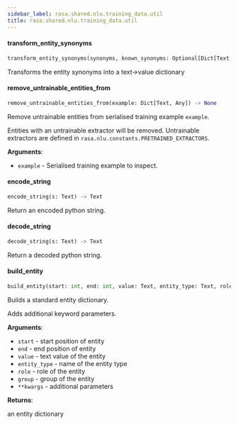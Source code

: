 ```yaml
---
sidebar_label: rasa.shared.nlu.training_data.util
title: rasa.shared.nlu.training_data.util
---
```


#### transform\_entity\_synonyms

```python
transform_entity_synonyms(synonyms, known_synonyms: Optional[Dict[Text, Any]] = None) -> Dict[Text, Any]
```

Transforms the entity synonyms into a text-&gt;value dictionary

#### remove\_untrainable\_entities\_from

```python
remove_untrainable_entities_from(example: Dict[Text, Any]) -> None
```

Remove untrainable entities from serialised training example `example`.

Entities with an untrainable extractor will be removed. Untrainable extractors
are defined in `rasa.nlu.constants.PRETRAINED_EXTRACTORS`.

**Arguments**:

- `example` - Serialised training example to inspect.

#### encode\_string

```python
encode_string(s: Text) -> Text
```

Return an encoded python string.

#### decode\_string

```python
decode_string(s: Text) -> Text
```

Return a decoded python string.

#### build\_entity

```python
build_entity(start: int, end: int, value: Text, entity_type: Text, role: Optional[Text] = None, group: Optional[Text] = None, **kwargs: Any, ,) -> Dict[Text, Any]
```

Builds a standard entity dictionary.

Adds additional keyword parameters.

**Arguments**:

- `start` - start position of entity
- `end` - end position of entity
- `value` - text value of the entity
- `entity_type` - name of the entity type
- `role` - role of the entity
- `group` - group of the entity
- `**kwargs` - additional parameters
  

**Returns**:

  an entity dictionary

